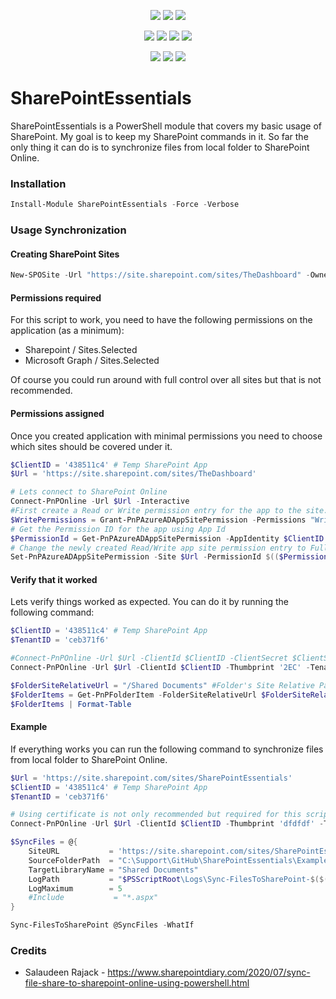 ﻿<p align="center">
  <a href="https://www.powershellgallery.com/packages/SharePointEssentials"><img src="https://img.shields.io/powershellgallery/v/SharePointEssentials.svg"></a>
  <a href="https://www.powershellgallery.com/packages/SharePointEssentials"><img src="https://img.shields.io/powershellgallery/vpre/SharePointEssentials.svg?label=powershell%20gallery%20preview&colorB=yellow"></a>
  <a href="https://github.com/EvotecIT/SharePointEssentials"><img src="https://img.shields.io/github/license/EvotecIT/SharePointEssentials.svg"></a>
</p>

<p align="center">
  <a href="https://www.powershellgallery.com/packages/SharePointEssentials"><img src="https://img.shields.io/powershellgallery/p/SharePointEssentials.svg"></a>
  <a href="https://github.com/EvotecIT/SharePointEssentials"><img src="https://img.shields.io/github/languages/top/evotecit/SharePointEssentials.svg"></a>
  <a href="https://github.com/EvotecIT/SharePointEssentials"><img src="https://img.shields.io/github/languages/code-size/evotecit/SharePointEssentials.svg"></a>
  <a href="https://www.powershellgallery.com/packages/SharePointEssentials"><img src="https://img.shields.io/powershellgallery/dt/SharePointEssentials.svg"></a>
</p>

<p align="center">
  <a href="https://twitter.com/PrzemyslawKlys"><img src="https://img.shields.io/twitter/follow/PrzemyslawKlys.svg?label=Twitter%20%40PrzemyslawKlys&style=social"></a>
  <a href="https://evotec.xyz/hub"><img src="https://img.shields.io/badge/Blog-evotec.xyz-2A6496.svg"></a>
  <a href="https://www.linkedin.com/in/pklys"><img src="https://img.shields.io/badge/LinkedIn-pklys-0077B5.svg?logo=LinkedIn"></a>
</p>

# SharePointEssentials
SharePointEssentials is a PowerShell module that covers my basic usage of SharePoint. My goal is to keep my SharePoint commands in it.
So far the only thing it can do is to synchronize files from local folder to SharePoint Online.

### Installation

```powershell
Install-Module SharePointEssentials -Force -Verbose
```

### Usage Synchronization

#### Creating SharePoint Sites

```powershell
New-SPOSite -Url "https://site.sharepoint.com/sites/TheDashboard" -Owner admin@microsoft.com -Title TRest -Template "BLANKINTERNETCONTAINER#0" -StorageQuota 50000
```

#### Permissions required

For this script to work, you need to have the following permissions on the application (as a minimum):

- Sharepoint / Sites.Selected
- Microsoft Graph / Sites.Selected

Of course you could run around with full control over all sites but that is not recommended.

#### Permissions assigned

Once you created application with minimal permissions you need to choose which sites should be covered under it.

```powershell
$ClientID = '438511c4' # Temp SharePoint App
$Url = 'https://site.sharepoint.com/sites/TheDashboard'

# Lets connect to SharePoint Online
Connect-PnPOnline -Url $Url -Interactive
#First create a Read or Write permission entry for the app to the site. Currently unable to Set as FullControl
$WritePermissions = Grant-PnPAzureADAppSitePermission -Permissions "Write" -Site $Url -AppId $ClientID -DisplayName "Temp SharePoint App"
# Get the Permission ID for the app using App Id
$PermissionId = Get-PnPAzureADAppSitePermission -AppIdentity $ClientID
# Change the newly created Read/Write app site permission entry to FullControl
Set-PnPAzureADAppSitePermission -Site $Url -PermissionId $(($PermissionId).Id) -Permissions "FullControl"
```

#### Verify that it worked

Lets verify things worked as expected. You can do it by running the following command:

```powershell
$ClientID = '438511c4' # Temp SharePoint App
$TenantID = 'ceb371f6'

#Connect-PnPOnline -Url $Url -ClientId $ClientID -ClientSecret $ClientSecret
Connect-PnPOnline -Url $Url -ClientId $ClientID -Thumbprint '2EC' -Tenant $TenantID

$FolderSiteRelativeUrl = "/Shared Documents" #Folder's Site Relative Path
$FolderItems = Get-PnPFolderItem -FolderSiteRelativeUrl $FolderSiteRelativeUrl -ItemType File -Recursive
$FolderItems | Format-Table
```

#### Example

If everything works you can run the following command to synchronize files from local folder to SharePoint Online.

```powershell
$Url = 'https://site.sharepoint.com/sites/SharePointEssentials'
$ClientID = '438511c4' # Temp SharePoint App
$TenantID = 'ceb371f6'

# Using certificate is not only recommended but required for this script to work, it seems ClientSecret is not working
Connect-PnPOnline -Url $Url -ClientId $ClientID -Thumbprint 'dfdfdf' -Tenant $TenantID

$SyncFiles = @{
    SiteURL           = 'https://site.sharepoint.com/sites/SharePointEssentials'
    SourceFolderPath  = "C:\Support\GitHub\SharePointEssentials\Examples\Reports"
    TargetLibraryName = "Shared Documents"
    LogPath           = "$PSScriptRoot\Logs\Sync-FilesToSharePoint-$($(Get-Date).ToString('yyyy-MM-dd_HH_mm_ss')).log"
    LogMaximum        = 5
    #Include           = "*.aspx"
}

Sync-FilesToSharePoint @SyncFiles -WhatIf
```

### Credits

- Salaudeen Rajack - https://www.sharepointdiary.com/2020/07/sync-file-share-to-sharepoint-online-using-powershell.html